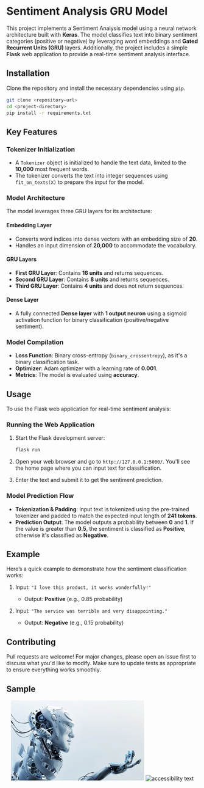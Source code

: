 
# Sentiment Analysis GRU Model

This project implements a Sentiment Analysis model using a neural network architecture built with **Keras**. The model classifies text into binary sentiment categories (positive or negative) by leveraging word embeddings and **Gated Recurrent Units (GRU)** layers. Additionally, the project includes a simple **Flask** web application to provide a real-time sentiment analysis interface.

## Installation

Clone the repository and install the necessary dependencies using `pip`.

```bash
git clone <repository-url>
cd <project-directory>
pip install -r requirements.txt
```

## Key Features

### Tokenizer Initialization

- A `Tokenizer` object is initialized to handle the text data, limited to the **10,000** most frequent words.
- The tokenizer converts the text into integer sequences using `fit_on_texts(X)` to prepare the input for the model.

### Model Architecture

The model leverages three GRU layers for its architecture:

#### Embedding Layer

- Converts word indices into dense vectors with an embedding size of **20**.
- Handles an input dimension of **20,000** to accommodate the vocabulary.

#### GRU Layers

- **First GRU Layer**: Contains **16 units** and returns sequences.
- **Second GRU Layer**: Contains **8 units** and returns sequences.
- **Third GRU Layer**: Contains **4 units** and does not return sequences.

#### Dense Layer

- A fully connected **Dense layer** with **1 output neuron** using a sigmoid activation function for binary classification (positive/negative sentiment).

### Model Compilation

- **Loss Function**: Binary cross-entropy (`binary_crossentropy`), as it's a binary classification task.
- **Optimizer**: Adam optimizer with a learning rate of **0.001**.
- **Metrics**: The model is evaluated using **accuracy**.

## Usage

To use the Flask web application for real-time sentiment analysis:

### Running the Web Application

1. Start the Flask development server:

   ```bash
   flask run
   ```

2. Open your web browser and go to `http://127.0.0.1:5000/`. You'll see the home page where you can input text for classification.

3. Enter the text and submit it to get the sentiment prediction.

### Model Prediction Flow

- **Tokenization & Padding**: Input text is tokenized using the pre-trained tokenizer and padded to match the expected input length of **241 tokens**.
- **Prediction Output**: The model outputs a probability between **0** and **1**. If the value is greater than **0.5**, the sentiment is classified as **Positive**, otherwise it's classified as **Negative**.

## Example

Here’s a quick example to demonstrate how the sentiment classification works:

1. Input: `"I love this product, it works wonderfully!"`
   - Output: **Positive** (e.g., 0.85 probability)

2. Input: `"The service was terrible and very disappointing."`
   - Output: **Negative** (e.g., 0.15 probability)

## Contributing

Pull requests are welcome! For major changes, please open an issue first to discuss what you'd like to modify. Make sure to update tests as appropriate to ensure everything works smoothly.

## Sample 

<p align="center">
  <img src="/static/images/robot.jpg" width="350" title="hover text">
  <img src="you/static/images/robot.jpg" width="350" alt="accessibility text">
</p>

